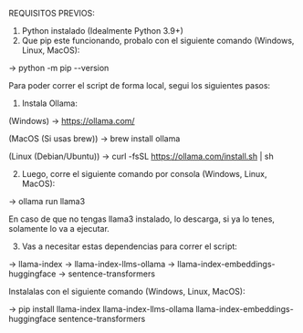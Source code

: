 REQUISITOS PREVIOS: 

1. Python instalado (Idealmente Python 3.9+)
2. Que pip este funcionando, probalo con el siguiente comando (Windows, Linux, MacOS): 

-> python -m pip --version

Para poder correr el script de forma local, segui los siguientes pasos:

1. Instala Ollama: 

(Windows)
-> https://ollama.com/

(MacOS (Si usas brew))
-> brew install ollama

(Linux (Debian/Ubuntu))
-> curl -fsSL https://ollama.com/install.sh | sh

2. Luego, corre el siguiente comando por consola (Windows, Linux, MacOS): 

-> ollama run llama3

En caso de que no tengas llama3 instalado, lo descarga, si ya lo tenes, solamente lo va a ejecutar. 

3. Vas a necesitar estas dependencias para correr el script: 

-> llama-index
-> llama-index-llms-ollama
-> llama-index-embeddings-huggingface
-> sentence-transformers

Instalalas con el siguiente comando (Windows, Linux, MacOS):

-> pip install llama-index llama-index-llms-ollama llama-index-embeddings-huggingface sentence-transformers
